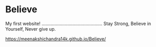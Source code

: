 # Believe
My first website!
...............................................
      Stay Strong, 
   Believe in Yourself,
     Never give up.

https://meenakshichandra14k.github.io/Believe/
